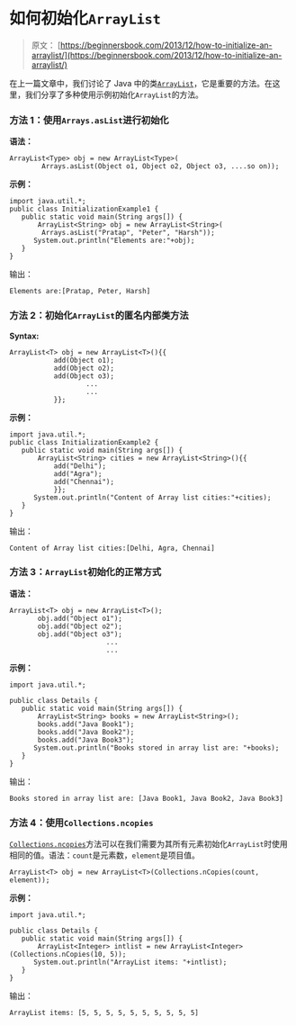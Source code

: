 # 如何初始化`ArrayList`

> 原文： [https://beginnersbook.com/2013/12/how-to-initialize-an-arraylist/](https://beginnersbook.com/2013/12/how-to-initialize-an-arraylist/)

在上一篇文章中，我们讨论了 Java 中的类[`ArrayList`](https://beginnersbook.com/2013/12/java-arraylist/)，它是重要的方法。在这里，我们分享了多种使用示例初始化`ArrayList`的方法。

### 方法 1：使用`Arrays.asList`进行初始化

**语法：**

```
ArrayList<Type> obj = new ArrayList<Type>(
        Arrays.asList(Object o1, Object o2, Object o3, ....so on));
```

**示例：**

```
import java.util.*;
public class InitializationExample1 {
   public static void main(String args[]) {
	   ArrayList<String> obj = new ArrayList<String>(
		Arrays.asList("Pratap", "Peter", "Harsh"));
	  System.out.println("Elements are:"+obj);
   }
}
```

输出：

```
Elements are:[Pratap, Peter, Harsh]
```

### 方法 2：初始化`ArrayList`的匿名内部类方法

**Syntax:**

```
ArrayList<T> obj = new ArrayList<T>(){{
		   add(Object o1);
		   add(Object o2);
		   add(Object o3);
                   ...
                   ...
		   }};
```

**示例：**

```
import java.util.*;
public class InitializationExample2 {
   public static void main(String args[]) {
	   ArrayList<String> cities = new ArrayList<String>(){{
		   add("Delhi");
		   add("Agra");
		   add("Chennai");
		   }};
	  System.out.println("Content of Array list cities:"+cities);
   }
}
```

输出：

```
Content of Array list cities:[Delhi, Agra, Chennai]
```

### 方法 3：`ArrayList`初始化的正常方式

**语法：**

```
ArrayList<T> obj = new ArrayList<T>();
	   obj.add("Object o1");
	   obj.add("Object o2");
	   obj.add("Object o3");
                        ...
                        ...
```

**示例：**

```
import java.util.*;

public class Details {
   public static void main(String args[]) {
	   ArrayList<String> books = new ArrayList<String>();
	   books.add("Java Book1");
	   books.add("Java Book2");
	   books.add("Java Book3");
	  System.out.println("Books stored in array list are: "+books);
   }
}
```

输出：

```
Books stored in array list are: [Java Book1, Java Book2, Java Book3]
```

### 方法 4：使用`Collections.ncopies`

[`Collections.ncopies`](http://java.sun.com/javase/6/docs/api/java/util/Arrays.html#asList%28T...%29)方法可以在我们需要为其所有元素初始化`ArrayList`时使用相同的值。语法：`count`是元素数，`element`是项目值。

```
ArrayList<T> obj = new ArrayList<T>(Collections.nCopies(count, element));
```

**示例：**

```
import java.util.*;

public class Details {
   public static void main(String args[]) {
	   ArrayList<Integer> intlist = new ArrayList<Integer>(Collections.nCopies(10, 5));
	  System.out.println("ArrayList items: "+intlist);
   }
}
```

输出：

```
ArrayList items: [5, 5, 5, 5, 5, 5, 5, 5, 5, 5]
```